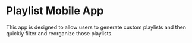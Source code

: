 # Playlist Mobile App

This app is designed to allow users to generate custom playlists and then quickly filter and reorganize those playlists.
